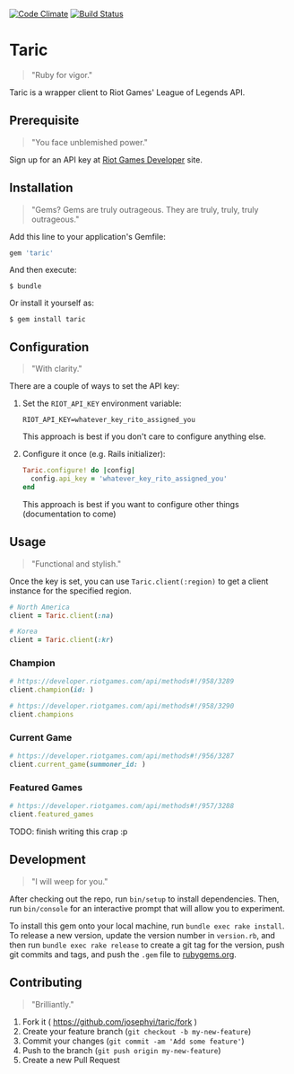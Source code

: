 [![Code Climate](https://codeclimate.com/github/josephyi/taric/badges/gpa.svg)](https://codeclimate.com/github/josephyi/taric)
[![Build Status](https://travis-ci.org/josephyi/taric.svg?branch=master)](https://travis-ci.org/josephyi/taric)

# Taric

> "Ruby for vigor."

Taric is a wrapper client to Riot Games' League of Legends API.

## Prerequisite

> "You face unblemished power."

Sign up for an API key at [Riot Games Developer] site.

## Installation

> "Gems? Gems are truly outrageous. They are truly, truly, truly outrageous."

Add this line to your application's Gemfile:

```ruby
gem 'taric'
```

And then execute:

    $ bundle

Or install it yourself as:

    $ gem install taric

## Configuration

> "With clarity."

There are a couple of ways to set the API key:

1. Set the `RIOT_API_KEY` environment variable:

    ```
    RIOT_API_KEY=whatever_key_rito_assigned_you
    ```

    This approach is best if you don't care to configure anything else.

2. Configure it once (e.g. Rails initializer):

    ```ruby
    Taric.configure! do |config|
      config.api_key = 'whatever_key_rito_assigned_you'
    end
    ```

    This approach is best if you want to configure other things (documentation to come)

## Usage

> "Functional and stylish."

Once the key is set, you can use `Taric.client(:region)` to get a client instance for the specified region.

```ruby
# North America
client = Taric.client(:na)

# Korea
client = Taric.client(:kr)
```

### Champion

```ruby
# https://developer.riotgames.com/api/methods#!/958/3289
client.champion(id: )

# https://developer.riotgames.com/api/methods#!/958/3290
client.champions
```

### Current Game

```ruby
# https://developer.riotgames.com/api/methods#!/956/3287
client.current_game(summoner_id: )
```

### Featured Games

```ruby
# https://developer.riotgames.com/api/methods#!/957/3288
client.featured_games
```

TODO: finish writing this crap :p

## Development

> "I will weep for you."

After checking out the repo, run `bin/setup` to install dependencies. Then, run `bin/console` for an interactive prompt that will allow you to experiment.

To install this gem onto your local machine, run `bundle exec rake install`. To release a new version, update the version number in `version.rb`, and then run `bundle exec rake release` to create a git tag for the version, push git commits and tags, and push the `.gem` file to [rubygems.org](https://rubygems.org).

## Contributing

> "Brilliantly."

1. Fork it ( https://github.com/josephyi/taric/fork )
2. Create your feature branch (`git checkout -b my-new-feature`)
3. Commit your changes (`git commit -am 'Add some feature'`)
4. Push to the branch (`git push origin my-new-feature`)
5. Create a new Pull Request

[Riot Games Developer]:https://developer.riotgames.com/